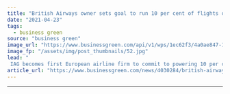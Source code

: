 ```yaml
---
title: "British Airways owner sets goal to run 10 per cent of flights on sustainable biofuels by 2030"
date: "2021-04-23"
tags: 
  - business green
source: "business green"
image_url: "https://www.businessgreen.com/api/v1/wps/1ec62f3/4a0ae847-14fa-4975-b7dc-635ecb2df536/6/british-airways-IAG-2020-2-185x114.jpg"
image_fp: "/assets/img/post_thumbnails/52.jpg"
lead: "
 IAG becomes first European airline firm to commit to powering 10 per cent of its flights with sustainable aviation fuel by end of decade ..."
article_url: "https://www.businessgreen.com/news/4030284/british-airways-owner-sets-goal-run-cent-flights-sustainable-biofuels-2030"
---
```


---
